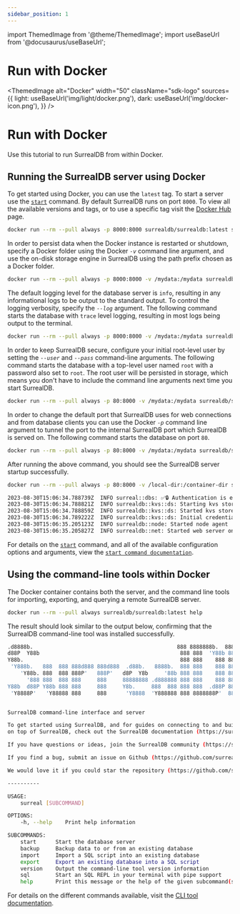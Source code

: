 ```yaml
---
sidebar_position: 1
---
```


import ThemedImage from '@theme/ThemedImage';
import useBaseUrl from '@docusaurus/useBaseUrl';

# Run with Docker

<ThemedImage
  alt="Docker"
  width="50"
  className="sdk-logo"
  sources={{
    light: useBaseUrl('img/light/docker.png'),
    dark: useBaseUrl('img/docker-icon.png'),
  }}
/>

# Run with Docker

Use this tutorial to run SurrealDB from within Docker.

## Running the SurrealDB server using Docker

To get started using Docker, you can use the `latest` tag. To start a server use the [`start`](/docs/cli/start) command. By default SurrealDB runs on port `8000`. To view all the available versions and tags, or to use a specific tag visit the [Docker Hub](https://hub.docker.com/r/surrealdb/surrealdb) page.

```bash
docker run --rm --pull always -p 8000:8000 surrealdb/surrealdb:latest start
```

In order to persist data when the Docker instance is restarted or shutdown, specify a Docker folder using the Docker *`-v`* command line argument, and use the on-disk storage engine in SurrealDB using the path prefix chosen as a Docker folder.

```bash
docker run --rm --pull always -p 8000:8000 -v /mydata:/mydata surrealdb/surrealdb:latest start file:/mydata/mydatabase.db
```

The default logging level for the database server is `info`, resulting in any informational logs to be output to the standard output. To control the logging verbosity, specify the *`--log`* argument. The following command starts the database with `trace` level logging, resulting in most logs being output to the terminal.

```bash
docker run --rm --pull always -p 8000:8000 -v /mydata:/mydata surrealdb/surrealdb:latest start --log trace file:/mydata/mydatabase.db
```

In order to keep SurrealDB secure, configure your initial root-level user by setting the *`--user`* and *`--pass`* command-line arguments. The following command starts the database with a top-level user named `root` with a password also set to `root`. The root user will be persisted in storage, which means you don't have to include the command line arguments next time you start SurrealDB.

```bash
docker run --rm --pull always -p 80:8000 -v /mydata:/mydata surrealdb/surrealdb:latest start --log trace --auth --user root --pass root file:mydatabase.db
```

In order to change the default port that SurrealDB uses for web connections and from database clients you can use the Docker *`-p`* command line argument to tunnel the port to the internal SurrealDB port which SurrealDB is served on. The following command starts the database on port `80`.

```bash
docker run --rm --pull always -p 80:8000 -v /mydata:/mydata surrealdb/surrealdb:latest start --log trace --user root --pass root file:/mydata/mydatabase.db
```

After running the above command, you should see the SurrealDB server startup successfully.

```bash
docker run --rm --pull always -p 80:8000 -v /local-dir:/container-dir surrealdb/surrealdb:latest start --auth --user root --pass root file:/container-dir/mydatabase.db

2023-08-30T15:06:34.788739Z  INFO surreal::dbs: ✅🔒 Authentication is enabled 🔒✅
2023-08-30T15:06:34.788821Z  INFO surrealdb::kvs::ds: Starting kvs store in file:/container-dir/mydatabase.db
2023-08-30T15:06:34.788859Z  INFO surrealdb::kvs::ds: Started kvs store in file:/container-dir/mydatabase.db
2023-08-30T15:06:34.789222Z  INFO surrealdb::kvs::ds: Initial credentials were provided and no existing root-level users were found: create the initial user 'root'.
2023-08-30T15:06:35.205123Z  INFO surrealdb::node: Started node agent
2023-08-30T15:06:35.205827Z  INFO surrealdb::net: Started web server on 0.0.0.0:8080
```

For details on the [`start`](/docs/cli/start) command, and all of the available configuration options and arguments, view the [`start command documentation`](/docs/cli/start).

## Using the command-line tools within Docker
The Docker container contains both the server, and the command line tools for importing, exporting, and querying a remote SurrealDB server.

```bash
docker run --rm --pull always surrealdb/surrealdb:latest help
```

The result should look similar to the output below, confirming that the SurrealDB command-line tool was installed successfully.

```bash
.d8888b.                                             888 8888888b.  888888b.
d88P  Y88b                                            888 888  'Y88b 888  '88b
Y88b.                                                 888 888    888 888  .88P
 'Y888b.   888  888 888d888 888d888  .d88b.   8888b.  888 888    888 8888888K.
	'Y88b. 888  888 888P'   888P'   d8P  Y8b     '88b 888 888    888 888  'Y88b
	  '888 888  888 888     888     88888888 .d888888 888 888    888 888    888
Y88b  d88P Y88b 888 888     888     Y8b.     888  888 888 888  .d88P 888   d88P
 'Y8888P'   'Y88888 888     888      'Y8888  'Y888888 888 8888888P'  8888888P'


SurrealDB command-line interface and server

To get started using SurrealDB, and for guides on connecting to and building applications
on top of SurrealDB, check out the SurrealDB documentation (https://surrealdb.com/docs).

If you have questions or ideas, join the SurrealDB community (https://surrealdb.com/community).

If you find a bug, submit an issue on Github (https://github.com/surrealdb/surrealdb/issues).

We would love it if you could star the repository (https://github.com/surrealdb/surrealdb).

----------

USAGE:
	surreal [SUBCOMMAND]

OPTIONS:
	-h, --help    Print help information

SUBCOMMANDS:
	start      Start the database server
	backup     Backup data to or from an existing database
	import     Import a SQL script into an existing database
	export     Export an existing database into a SQL script
	version    Output the command-line tool version information
	sql        Start an SQL REPL in your terminal with pipe support
	help       Print this message or the help of the given subcommand(s)

```

For details on the different commands available, visit the [CLI tool documentation](/docs/cli/overview).
